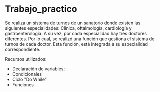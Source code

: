 # Trabajo_practico

Se realiza un sistema de turnos de un sanatorio donde existen las siguientes especialidades: Clínica, oftalmología, cardiología y gastroenterología.
A su vez, por cada especialidad hay tres doctores diferentes. Por lo cual, se realizó una función que gestiona el sistema de turnos de cada doctor.
Esta función, está integrada a su especialidad correspondiente.

Recursos utilizados:
* Declaración de variables;
* Condicionales
* Ciclo "Do While"
* Funciones
